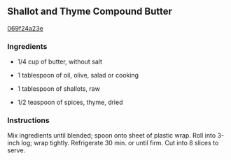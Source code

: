 ## Shallot and Thyme Compound Butter

[069f24a23e](http://www.kraftrecipes.com/recipes/shallot-thyme-compound-butter-180940.aspx)

### Ingredients

 - 1/4 cup of butter, without salt

 - 1 tablespoon of oil, olive, salad or cooking

 - 1 tablespoon of shallots, raw

 - 1/2 teaspoon of spices, thyme, dried

### Instructions

Mix ingredients until blended; spoon onto sheet of plastic wrap. Roll into 3-inch log; wrap tightly. Refrigerate 30 min. or until firm. Cut into 8 slices to serve.